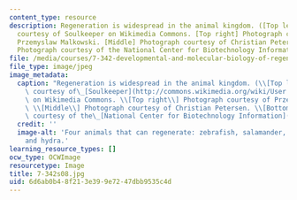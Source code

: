 ```yaml
---
content_type: resource
description: Regeneration is widespread in the animal kingdom. ([Top left] Photograph
  courtesy of Soulkeeper on Wikimedia Commons. [Top right] Photograph courtesy of
  Przemyslaw Malkowski. [Middle] Photograph courtesy of Christian Petersen. [Bottom]
  Photograph courtesy of the National Center for Biotechnology Information.)
file: /media/courses/7-342-developmental-and-molecular-biology-of-regeneration-spring-2008/6d6ab0b48f213e399e7247dbb9535c4d_7-342s08.jpg
file_type: image/jpeg
image_metadata:
  caption: "Regeneration is widespread in the animal kingdom. (\\[Top left\\] Photograph\
    \ courtesy of\_[Soulkeeper](http://commons.wikimedia.org/wiki/User:Soulkeeper)\
    \ on Wikimedia Commons. \\[Top right\\] Photograph courtesy of Przemyslaw Malkowski.\
    \ \\[Middle\\] Photograph courtesy of Christian Petersen. \\[Bottom\\] Photograph\
    \ courtesy of the\_[National Center for Biotechnology Information](http://www.ncbi.nlm.nih.gov/).)"
  credit: ''
  image-alt: 'Four animals that can regenerate: zebrafish, salamander, planarian,
    and hydra.'
learning_resource_types: []
ocw_type: OCWImage
resourcetype: Image
title: 7-342s08.jpg
uid: 6d6ab0b4-8f21-3e39-9e72-47dbb9535c4d
---
```

